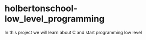 # holbertonschool-low_level_programming
In this project we will learn about C and start programming low level
